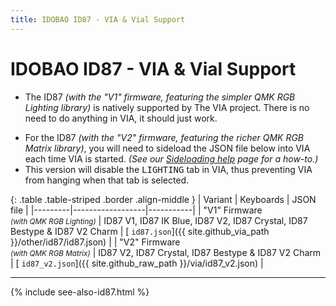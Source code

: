 ```yaml
---
title: IDOBAO ID87 - VIA & Vial Support
---
```


# IDOBAO ID87 - VIA & Vial Support

<div class="border shadow shadow-sm border-info bg-info bg-opacity-10 rounded-3 p-2 mb-4 text-opacity-75">
  <ul class="fa-ul mb-0 me-3">
    <li><span class="fa-li"><i class="fas fa-info-circle text-info"></i></span>
    The ID87 <i>(with the "V1" firmware, featuring the simpler QMK RGB Lighting library)</i> is natively supported by The VIA project.
    There is no need to do anything in VIA, it should just work.
    </li>
  </ul>
</div>

<div class="border shadow shadow-sm border-warning bg-warning bg-opacity-10 rounded-3 p-2 mb-4 text-opacity-75">
  <ul class="fa-ul mb-0 me-3">
    <li><span class="fa-li"><i class="fas fa-exclamation-circle text-warning"></i></span>
    For the ID87 <i>(with the "V2" firmware, featuring the richer QMK RGB Matrix library)</i>, you will need to sideload the JSON file below into VIA each time VIA is started.
    <i>(See our <a href="/manuals/via/sideload"><i class="fas fa-book"></i> Sideloading help</a> page for a how-to.)</i>
    <!-- -- This is a temporary measure as we wait on The VIA project to update their keyboard list. -->
    </li>
    <li class="mt-3"><span class="fa-li"><i class="fas fa-info-circle text-warning"></i></span>
    This version will disable the <tt>LIGHTING</tt> tab in VIA, thus preventing VIA from hanging when that tab is selected.
    </li>
  </ul>
</div>


{: .table .table-striped .border .align-middle }
| Variant | Keyboards        | JSON file |
|---------|------------------|-----------|
| "V1" Firmware<br><small>*(with QMK RGB Lighting)*</small> | ID87 V1, ID87 IK Blue, ID87 V2, ID87 Crystal, ID87 Bestype & ID87 V2 Charm | [<i class="fab fa-github-alt"></i> `id87.json`]({{ site.github_via_path }}/other/id87/id87.json) |
| "V2" Firmware<br><small>*(with QMK RGB Matrix)*</small> | ID87 V2, ID87 Crystal, ID87 Bestype & ID87 V2 Charm | [<i class="fas fa-rotate-90 fa-download"></i> `id87_v2.json`]({{ site.github_raw_path }}/via/id87_v2.json) |


---

{% include see-also-id87.html %}

